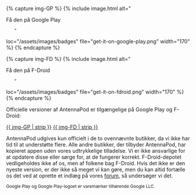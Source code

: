 {% capture img-GP %} {% include image.html alt="

Få den på Google Play

       "

loc="/assets/images/badges" file="get-it-on-google-play.png" width="170" %} {%
endcapture %}

{% capture img-FD %} {% include image.html alt="

Få den på F-Droid

       "

loc="/assets/images/badges" file="get-it-on-fdroid.png" width="170" %} {%
endcapture %}

Officielle versioner af AntennaPod er tilgængelige på Google Play og F-Droid:

[{{ img-GP | strip }}](https://play.google.com/store/apps/details?id=de.danoeh.antennapod)
[{{ img-FD | strip }}](https://f-droid.org/packages/de.danoeh.antennapod/)

AntennaPod udgives kun officielt i de to ovennævnte butikker, da vi ikke har tid
til at understøtte flere. Alle andre butikker, der tilbyder AntennaPod, har
kopieret appen uden vores udtrykkelige tilladelse. Vi er ikke ansvarlige for at
opdatere disse eller sørge for, at de fungerer korrekt. F-Droid-depotet
vedligeholdes ikke af os, men af folkene bag F-Droid. Hvis det ikke er den
nyeste version, er der ikke så meget vi kan gøre, men du kan altid fortælle os
det ved at oprette et indlæg på vores [forum](https://forum.antennapod.org/), så
undersøger vi det.

<small>Google Play og Google Play-logoet er varemærker tilhørende Google LLC.</small>
